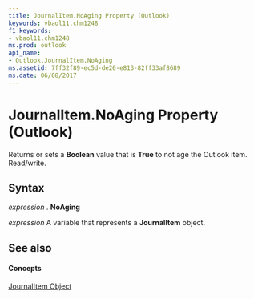 ```yaml
---
title: JournalItem.NoAging Property (Outlook)
keywords: vbaol11.chm1248
f1_keywords:
- vbaol11.chm1248
ms.prod: outlook
api_name:
- Outlook.JournalItem.NoAging
ms.assetid: 7ff32f89-ec5d-de26-e813-82ff33af8689
ms.date: 06/08/2017
---
```



# JournalItem.NoAging Property (Outlook)

Returns or sets a  **Boolean** value that is **True** to not age the Outlook item. Read/write.


## Syntax

 _expression_ . **NoAging**

 _expression_ A variable that represents a **JournalItem** object.


## See also


#### Concepts


[JournalItem Object](Outlook.JournalItem.md)

